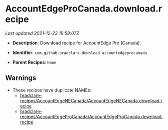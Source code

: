 # AccountEdgeProCanada.download.recipe

_Last updated 2021-12-23 19:58:07Z_

- **Description**: Download recipe for AccountEdge Pro (Canada).

- **Identifier**: `com.github.bradclare.download.accountedgeprocanada`

- **Parent Recipes**: `None`

## Warnings

- These recipes have duplicate NAMEs:
    - [bradclare-recipes/AccountEdgeNECanada/AccountEdgeNECanada.download.recipe](/autopkg-dupe-tracker/bradclare-recipes/AccountEdgeNECanada/AccountEdgeNECanada.download.recipe)
    - [bradclare-recipes/AccountEdgeProCanada/AccountEdgeProCanada.download.recipe](/autopkg-dupe-tracker/bradclare-recipes/AccountEdgeProCanada/AccountEdgeProCanada.download.recipe)